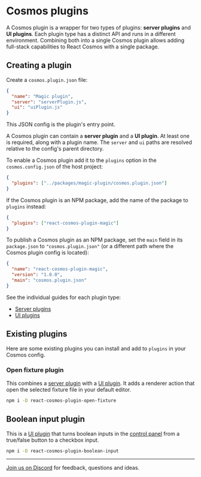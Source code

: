 # Cosmos plugins

A Cosmos plugin is a wrapper for two types of plugins: **server plugins** and **UI plugins**. Each plugin type has a distinct API and runs in a different environment. Combining both into a single Cosmos plugin allows adding full-stack capabilities to React Cosmos with a single package.

## Creating a plugin

Create a `cosmos.plugin.json` file:

```json
{
  "name": "Magic plugin",
  "server": "serverPlugin.js",
  "ui": "uiPlugin.js"
}
```

This JSON config is the plugin's entry point.

A Cosmos plugin can contain a **server plugin** and a **UI plugin**. At least one is required, along with a plugin name. The `server` and `ui` paths are resolved relative to the config's parent directory.

To enable a Cosmos plugin add it to the `plugins` option in the `cosmos.config.json` of the host project:

```json
{
  "plugins": ["../packages/magic-plugin/cosmos.plugin.json"]
}
```

If the Cosmos plugin is an NPM package, add the name of the package to `plugins` instead:

```json
{
  "plugins": ["react-cosmos-plugin-magic"]
}
```

To publish a Cosmos plugin as an NPM package, set the `main` field in its `package.json` to `"cosmos.plugin.json"` (or a different path where the Cosmos plugin config is located):

```json
{
  "name": "react-cosmos-plugin-magic",
  "version": "1.0.0",
  "main": "cosmos.plugin.json"
}
```

See the individual guides for each plugin type:

- [Server plugins](server-plugins.md)
- [UI plugins](ui-plugins.md)

## Existing plugins

Here are some existing plugins you can install and add to `plugins` in your Cosmos config.

### Open fixture plugin

This combines a [server plugin](server-plugins.md) with a [UI plugin](ui-plugins.md). It adds a renderer action that open the selected fixture file in your default editor.

```bash
npm i -D react-cosmos-plugin-open-fixture
```

## Boolean input plugin

This is a [UI plugin](ui-plugins.md) that turns boolean inputs in the [control panel](https://github.com/react-cosmos/react-cosmos/blob/main/docs/usage/fixtures.md#fixture-controls) from a true/false button to a checkbox input.

```bash
npm i -D react-cosmos-plugin-boolean-input
```

---

[Join us on Discord](https://discord.gg/3X95VgfnW5) for feedback, questions and ideas.
